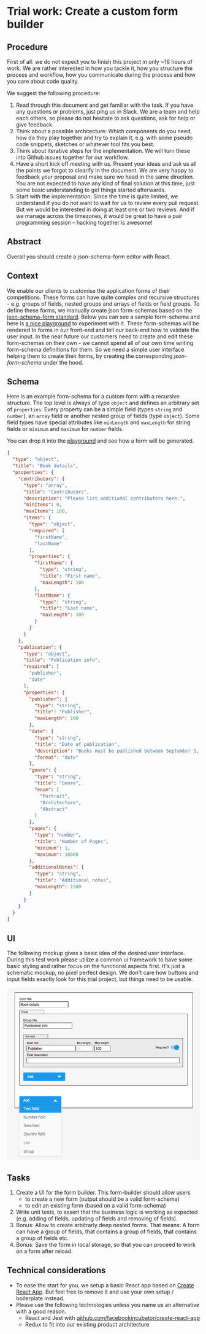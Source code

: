 # Trial work: Create a custom form builder

## Procedure
First of all: we do not expect you to finish this project in only ~16 hours of work. We are rather interested in how you tackle it, how you structure the process and workflow, how you communicate during the process and how you care about code quality.

We suggest the following procedure:
1. Read through this document and get familiar with the task. If you have any questions or problems, just ping us in Slack. We are a team and help each others, so please do not hesitate to ask questions, ask for help or give feedback.
2. Think about a possible architecture: Which components do you need, how do they play together and try to explain it, e.g. with some pseudo code snippets, sketches or whatever tool fits you best.
3. Think about iterative steps for the implementation. We will turn these into Github issues together for our workflow. 
4. Have a short kick off meeting with us. Present your ideas and ask us all the points we forgot to clearify in the document. We are very happy to feedback your proposal and make sure we head in the same direction. You are not expected to have any kind of final solution at this time, just some basic understanding to get things started afterwards.
5. Start with the implementation: Since the time is quite limited, we understand if you do not want to wait for us to review every pull request. But we would be interested in doing at least one or two reviews. And if we manage across the timezones, it would be great to have a pair programming session – hacking together is awesome!

## Abstract
Overall you should create a json-schema-form editor with React.

## Context
We enable our clients to customise the application forms of their competitions. These forms can have quite complex and recursive structures - e.g. groups of fields, nested groups and arrays of fields or field groups. To define these forms, we manually create json form-schemas based on the [json-schema-form standard](github.com/mozilla-services/react-jsonschema-form). Below you can see a sample form-schema and here is [a nice playground](https://mozilla-services.github.io/react-jsonschema-form/) to experiment with it. These form-schemas will be rendered to forms in our front-end and tell our back-end how to validate the user input.
In the near future our customers need to create and edit these form-schemas on their own - we cannot spend all of our own time writing form-schema definitions for them. So we need a simple user interface helping them to create their forms, by creating the corresponding _json-form-schema_ under the hood.

## Schema
Here is an example form-schema for a custom form with a recursive structure. The top level is always of type `object` and defines an arbitrary set of `properties`. Every property can be a simple field (types `string` and `number`), an `array` field or another nested group of fields (type `object`). Some field types have special attributes like `minLength` and `maxLength` for string fields or `minimum` and `maximum` for `number` fields.

You can drop it into the [playground](https://mozilla-services.github.io/react-jsonschema-form/) and see how a form will be generated.

```json
{
  "type": "object",
  "title": "Book details",
  "properties": {
    "contributors": {
      "type": "array",
      "title": "Contributors",
      "description": "Please list additional contributors here.",
      "minItems": 0,
      "maxItems": 100,
      "items": {
        "type": "object",
        "required": [
          "firstName",
          "lastName"
        ],
        "properties": {
          "firstName": {
            "type": "string",
            "title": "First name",
            "maxLength": 100
          },
          "lastName": {
            "type": "string",
            "title": "Last name",
            "maxLength": 100
          }
        }
      }
    },
    "publication": {
      "type": "object",
      "title": "Publication info",
      "required": [
        "publisher",
        "date"
      ],
      "properties": {
        "publisher": {
          "type": "string",
          "title": "Publisher",
          "maxLength": 100
        },
        "date": {
          "type": "string",
          "title": "Date of publication",
          "description": "Books must be published between September 1, 2016 to September 13, 2017",
          "format": "date"
        },
        "genre": {
          "type": "string",
          "title": "Genre",
          "enum": [
            "Portrait",
            "Architecture",
            "Abstract"
          ]
        },
        "pages": {
          "type": "number",
          "title": "Number of Pages",
          "minimum": 1,
          "maximum": 10000
        },
        "additionalNotes": {
          "type": "string",
          "title": "Additional notes",
          "maxLength": 1500
        }
      }
    }
  }
}
```


## UI
The following mockup gives a basic idea of the desired user interface. During this test work please utilize a common ui framework to have some basic styling and rather focus on the functional aspects first. It's just a schematic mockup, no pixel perfect design. We don't care how buttons and input fields exactly look for this trial project, but things need to be usable.

![Formbuilder Mockup](formbuilder-mockup.png)

## Tasks
1. Create a UI for the form builder. This form-builder should allow users
    - to create a new form (output should be a valid form-schema)
    - to edit an existing form (based on a valid form-schema)
2. Write unit tests, to assert that the business logic is working as expected (e.g. adding of fields, updating of fields and removing of fields).
3. Bonus: Allow to create arbitrarly deep nested forms. That means: A form can have a group of fields, that contains a group of fields, that contains a group of fields etc.
4. Bonus: Save the form in local storage, so that you can proceed to work on a form after reload.

## Technical considerations
- To ease the start for you, we setup a basic React app based on [Create React App](https://github.com/facebook/create-react-app). But feel free to remove it and use your own setup / boilerplate instead.
- Please use the following technologies unless you name us an alternative with a good reason.
    - React and Jest with [github.com/facebookincubator/create-react-app](http://github.com/facebookincubator/create-react-app)
    - Redux to fit into our existing product architecture
